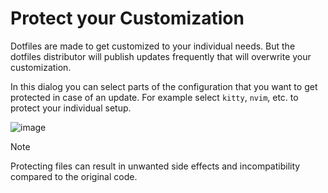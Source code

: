 # Protect your Customization

Dotfiles are made to get customized to your individual needs. But the dotfiles distributor will publish updates frequently that will overwrite your customization.

In this dialog you can select parts of the configuration that you want to get protected in case of an update. For example select `kitty`, `nvim`, etc. to protect your individual setup.

![image](/protectscreen.jpg)

> [!NOTE]
> Protecting files can result in unwanted side effects and incompatibility compared to the original code.
